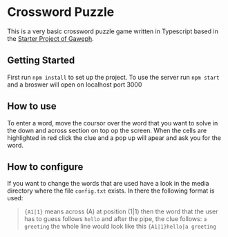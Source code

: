 # Crossword Puzzle
This is a very basic crossword puzzle game written in Typescript based in the [Starter Project of Gaweph](https://github.com/Gaweph/p5-typescript-starter).

## Getting Started
First run `npm install` to set up the project. To use the server run `npm start` and a broswer will open on localhost port 3000

## How to use
To enter a word, move the coursor over the word that you want to solve in the down and across section on top op the screen. When the cells are highlighted in red click the clue and a pop up will apear and ask you for the word.

## How to configure
If you want to change the words that are used have a look in the media directory where the file `config.txt` exists.
In there the following format is used:
> `{A1|1}` means across (A) at position (1|1)
> then the word that the user has to guess follows `hello`
> and after the pipe, the clue follows: `a greeting`
> the whole line would look like this `{A1|1}hello|a greeting`